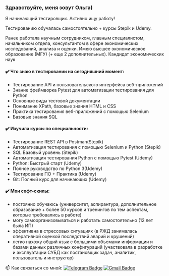 ### Здравствуйте, меня зовут Ольга)

Я начинающий тестировщик. Активно ищу работу!

Тестированию обучалась самостоятельно + курсы Stepik и Udemy.

Ранее работала научным сотрудником, главным специалистом, начальником отдела, консультантом в сфере экономических исследований, анализа и оценки.
Имею высшее экономическое образование (МГУ) (+ еще 2 дополнительных).
Кандидат экономических наук

#### ✔️ Что знаю в тестировании на сегодняшний момент:

* Тестирование API и пользовательского интерфейса веб-приложений
* Знание фреймворка Pytest  для автоматизации тестирования  для Python
* Основные  виды тестовой документации
* Понимание XPath, базовые знания HTML и CSS
* Практика тестирования веб-приложений с помощью Selenium
* Базовые знания SQL

#### ✔️ Изучила курсы по специальности:

* Тестирование REST API в Postman(Stepik)
* Автоматизация тестирования с помощью Selenium и Python (Stepik)
* SQL Базовый уровень (Stepik)
* Автоматизация тестирования Python с помощью Pytest (Udemy)
* Python: Быстрый старт  (Udemy)
* Полное руководство по Python 3(Udemy)
* Тестирование ПО + Практика (Udemy)
* Git: Полный курс для начинающих  (Udemy)

#### ✔️ Мои софт-скилы:
* постоянно обучаюсь (университет, аспирантура, дополнительное образование +  более 50 курсов и тренингов  по тем аспектам, которые требовались в работе)
* могу самоорганизовываться и  работать самостоятельно (12 лет была ИП)
* эффективна в стрессовых ситуациях (в РЖД занималась оперативной оценкой последствий аварий и крушений)
* легко нахожу общий язык с большими объемами информации и базами данных различных конфигураций (участвовала в разработке и эксплуатации СУБД как постановщик задач, аналитик, пользователь и инструктор)


:mailbox: Как связаться со мной: [![Telegram Badge](https://img.shields.io/badge/-olgaofrolova-blue?style=flat&logo=Telegram&logoColor=white)](https://t.me/olgaofrolova) [![Gmail Badge](https://img.shields.io/badge/-Gmail-red?style=flat&logo=Gmail&logoColor=white)](mailto:50freesmart@gmail.com)


